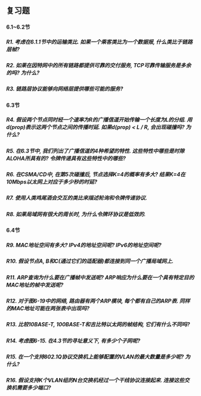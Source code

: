 ## 复习题

#### 6.1~6.2节

##### R1. 	考虑在6.1.1节中的运输类比. 如果一个乘客类比为一个数据报, 什么类比于链路层帧?

##### R2. 	如果在因特网中的所有链路都提供可靠的交付服务, TCP可靠传输服务是多余的吗? 为什么?

##### R3. 	链路层协议能够向网络层提供哪些可能的服务?

#### 6.3节

##### R4. 	假设两个节点同时经一个速率为R的广播信道开始传输一个长度为L的分组. 用d(prop)表示这两个节点之间的传播时延. 如果d(prop) < L / R, 会出现碰撞吗? 为什么?

##### R5.	 在6.3节中, 我们列出了广播信道的4种希望的特性. 这些特性中哪些是时隙ALOHA所具有的? 令牌传递具有这些特性中的哪些?

##### R6. 	在CSMA/CD中, 在第5次碰撞后, 节点选择K=4的概率有多大? 结果K=4在10Mbps以太网上对应于多少秒的时延?

##### R7.	 使用人类鸡尾酒会交互的类比来描述轮询和令牌传递协议.

##### R8. 	如果局域网有很大的周长时, 为什么令牌环协议是低效的.

#### 6.4节

##### R9.	MAC地址空间有多大? IPv4的地址空间呢? IPv6的地址空间呢?

##### R10. 	假设节点A, B和C(通过它们的适配器)都连接到同一个广播局域网上.

##### R11. 	ARP查询为什么要在广播帧中发送呢? ARP响应为什么要在一个具有特定目的MAC地址的帧中发送呢?

##### R12. 	对于图6-19中的网络, 路由器有两个ARP模块, 每个都有自己的ARP表. 同样的MAC地址可能在两张表中出现吗?

##### R13. 	比较10BASE-T, 100BASE-T和吉比特以太网的帧结构, 它们有什么不同吗?

##### R14. 	考虑图6-15. 在4.3节的寻址意义下, 有多少个子网呢?

##### R15. 	在一个支持802.1Q协议交换机上能够配置的VLAN的最大数量是多少呢? 为什么?

##### R16. 	假设支持K个VLAN组的N台交换机经过一个干线协议连接起来. 连接这些交换机需要多少端口?